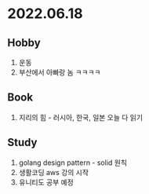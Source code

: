# 2022.06.18

## Hobby

1. 운동
2. 부산에서 아빠랑 놈 ㅋㅋㅋㅋ

## Book

1. 지리의 힘 - 러시아, 한국, 일본 오늘 다 읽기

## Study

1. golang design pattern - solid 원칙
2. 생활코딩 aws 강의 시작
3. 유니티도 공부 예정
